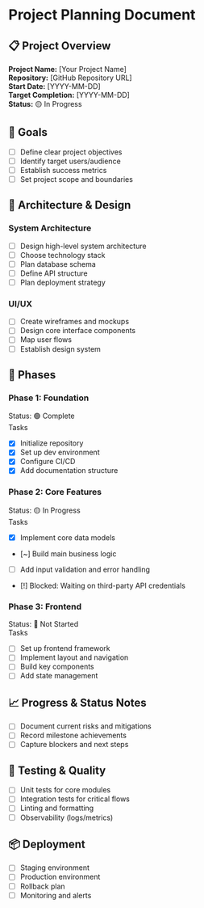 <!--
This file is a scaffolded project plan that RepoTrackr can parse automatically.

What is RepoTrackr?
- A lightweight dashboard that reads a Markdown plan from your repo, extracts checkbox tasks,
  and shows progress (percent complete, counts, status) with minimal setup.

How to use this file:
1) Fill in the placeholders below (project name, dates, etc.).
2) Add tasks using these markers (RepoTrackr recognizes them):
   - [ ] Task not started (todo)
   - [~] Task in progress (doing)
   - [x] Task completed (done)
   - [!] Task blocked (blocked)
3) Commit and push. Then add this repository to RepoTrackr with the plan path (default: docs/plan.md).
4) Update tasks as you work—RepoTrackr will reflect changes automatically.

Notes:
- You can place this file at docs/plan.md (recommended), plan.md, or keep a Plan section in README.md.
- Advanced: You may include a repotrackr.yml at repo root to declare the plan path(s) and customize markers.
-->

# Project Planning Document

## 📋 Project Overview

**Project Name:** [Your Project Name]  
**Repository:** [GitHub Repository URL]  
**Start Date:** [YYYY-MM-DD]  
**Target Completion:** [YYYY-MM-DD]  
**Status:** 🟡 In Progress

## 🎯 Goals

- [ ] Define clear project objectives
- [ ] Identify target users/audience
- [ ] Establish success metrics
- [ ] Set project scope and boundaries

## 🧩 Architecture & Design

### System Architecture
- [ ] Design high-level system architecture
- [ ] Choose technology stack
- [ ] Plan database schema
- [ ] Define API structure
- [ ] Plan deployment strategy

### UI/UX
- [ ] Create wireframes and mockups
- [ ] Design core interface components
- [ ] Map user flows
- [ ] Establish design system

## 🚀 Phases

### Phase 1: Foundation
Status: 🟢 Complete  
Tasks
- [x] Initialize repository
- [x] Set up dev environment
- [x] Configure CI/CD
- [x] Add documentation structure

### Phase 2: Core Features
Status: 🟡 In Progress  
Tasks
- [x] Implement core data models
- [~] Build main business logic
- [ ] Add input validation and error handling
- [!] Blocked: Waiting on third-party API credentials

### Phase 3: Frontend
Status: 🔴 Not Started  
Tasks
- [ ] Set up frontend framework
- [ ] Implement layout and navigation
- [ ] Build key components
- [ ] Add state management

## 📈 Progress & Status Notes
- [ ] Document current risks and mitigations
- [ ] Record milestone achievements
- [ ] Capture blockers and next steps

## 🧪 Testing & Quality
- [ ] Unit tests for core modules
- [ ] Integration tests for critical flows
- [ ] Linting and formatting
- [ ] Observability (logs/metrics)

## 📦 Deployment
- [ ] Staging environment
- [ ] Production environment
- [ ] Rollback plan
- [ ] Monitoring and alerts

<!-- End of scaffold. You can customize sections, add or remove phases, and expand tasks.
     RepoTrackr will parse checkbox items and compute progress automatically. -->